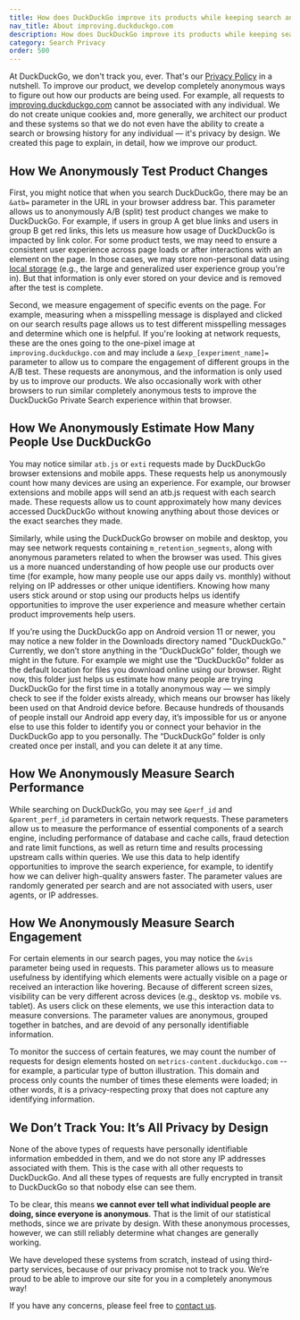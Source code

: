 ```yaml
---
title: How does DuckDuckGo improve its products while keeping search and browsing history anonymous?
nav_title: About improving.duckduckgo.com
description: How does DuckDuckGo improve its products while keeping search and browsing history anonymous?
category: Search Privacy
order: 500
---
```


At DuckDuckGo, we don't track you, ever. That's our [Privacy Policy](https://duckduckgo.com/privacy) in a nutshell. To improve our product, we develop completely anonymous ways to figure out how our products are being used. For example, all requests to [improving.duckduckgo.com](https://improving.duckduckgo.com/) cannot be associated with any individual. We do not create unique cookies and, more generally, we architect our product and these systems so that we do not even have the ability to create a search or browsing history for any individual &mdash; it's privacy by design. We created this page to explain, in detail, how we improve our product.

## How We Anonymously Test Product Changes

First, you might notice that when you search DuckDuckGo, there may be an `&atb=` parameter in the URL in your browser address bar. This parameter allows us to anonymously A/B (split) test product changes we make to DuckDuckGo. For example, if users in group A get blue links and users in group B get red links, this lets us measure how usage of DuckDuckGo is impacted by link color. For some product tests, we may need to ensure a consistent user experience across page loads or after interactions with an element on the page. In those cases, we may store non-personal data using [local storage](https://developer.mozilla.org/en-US/docs/Web/API/Web_Storage_API/Using_the_Web_Storage_API) (e.g., the large and generalized user experience group you're in). But that information is only ever stored on your device and is removed after the test is complete.

Second, we measure engagement of specific events on the page. For example, measuring when a misspelling message is displayed and clicked on our search results page allows us to test different misspelling messages and determine which one is helpful. If you're looking at network requests, these are the ones going to the one-pixel image at `improving.duckduckgo.com` and may include a `&exp_[experiment_name]=` parameter to allow us to compare the engagement of different groups in the A/B test. These requests are anonymous, and the information is only used by us to improve our products. We also occasionally work with other browsers to run similar completely anonymous tests to improve the DuckDuckGo Private Search experience within that browser.

## How We Anonymously Estimate How Many People Use DuckDuckGo

You may notice similar `atb.js` or `exti` requests made by DuckDuckGo browser extensions and mobile apps. These requests help us anonymously count how many devices are using an experience. For example, our browser extensions and mobile apps will send an atb.js request with each search made. These requests allow us to count approximately how many devices accessed DuckDuckGo without knowing anything about those devices or the exact searches they made.

Similarly, while using the DuckDuckGo browser on mobile and desktop, you may see network requests containing `m_retention_segments`, along with anonymous parameters related to when the browser was used. This gives us a more nuanced understanding of how people use our products over time (for example, how many people use our apps daily vs. monthly) without relying on IP addresses or other unique identifiers. Knowing how many users stick around or stop using our products helps us identify opportunities to improve the user experience and measure whether certain product improvements help users.

If you’re using the DuckDuckGo app on Android version 11 or newer, you may notice a new folder in the Downloads directory named "DuckDuckGo." Currently, we don’t store anything in the “DuckDuckGo” folder, though we might in the future. For example we might use the “DuckDuckGo” folder as the default location for files you download online using our browser. Right now, this folder just helps us estimate how many people are trying DuckDuckGo for the first time in a totally anonymous way — we simply check to see if the folder exists already, which means our browser has likely been used on that Android device before. Because hundreds of thousands of people install our Android app every day, it’s impossible for us or anyone else to use this folder to identify you or connect your behavior in the DuckDuckGo app to you personally. The “DuckDuckGo” folder is only created once per install, and you can delete it at any time.

## How We Anonymously Measure Search Performance

While searching on DuckDuckGo, you may see `&perf_id` and `&parent_perf_id` parameters in certain network requests. These parameters allow us to measure the performance of essential components of a search engine, including performance of database and cache calls, fraud detection and rate limit functions, as well as return time and results processing upstream calls within queries. We use this data to help identify opportunities to improve the search experience, for example, to identify how we can deliver high-quality answers faster. The parameter values are randomly generated per search and are not associated with users, user agents, or IP addresses.

## How We Anonymously Measure Search Engagement

For certain elements in our search pages, you may notice the `&vis` parameter being used in requests. This parameter allows us to measure usefulness by identifying which elements were actually visible on a page or received an interaction like hovering. Because of different screen sizes, visibility can be very different across devices (e.g., desktop vs. mobile vs. tablet). As users click on these elements, we use this interaction data to measure conversions. The parameter values are anonymous, grouped together in batches, and are devoid of any personally identifiable information.

To monitor the success of certain features, we may count the number of requests for design elements hosted on `metrics-content.duckduckgo.com` -- for example, a particular type of button illustration. This domain and process only counts the number of times these elements were loaded; in other words, it is a privacy-respecting proxy that does not capture any identifying information.

## We Don’t Track You: It’s All Privacy by Design

None of the above types of requests have personally identifiable information embedded in them, and we do not store any IP addresses associated with them. This is the case with all other requests to DuckDuckGo. And all these types of requests are fully encrypted in transit to DuckDuckGo so that nobody else can see them.

To be clear, this means **we cannot ever tell what individual people are doing, since everyone is anonymous**. That is the limit of our statistical methods, since we are private by design. With these anonymous processes, however, we can still reliably determine what changes are generally working.

We have developed these systems from scratch, instead of using third-party services, because of our privacy promise not to track you. We’re proud to be able to improve our site for you in a completely anonymous way!

If you have any concerns, please feel free to <a href="{{ site.baseurl }}/company/contact-us/">contact us</a>.

